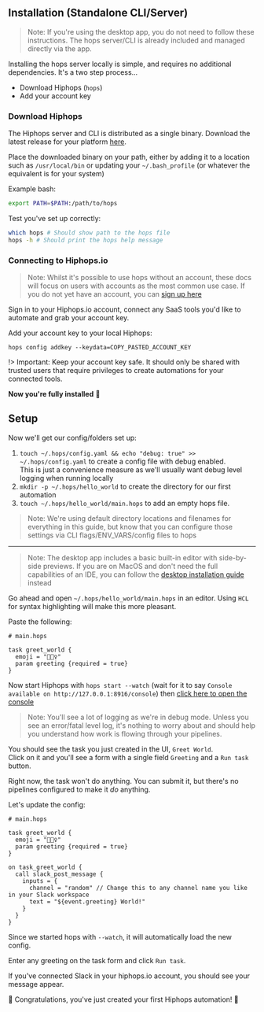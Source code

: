 ## Installation (Standalone CLI/Server)

> Note: If you're using the desktop app, you do not need to follow these instructions. The hops server/CLI is already included and managed directly via the app.

Installing the hops server locally is simple, and requires no additional dependencies. It's a two step process...

- Download Hiphops (`hops`)
- Add your account key


### Download Hiphops

The Hiphops server and CLI is distributed as a single binary. Download the latest release for your platform [here](https://github.com/hiphops-io/hops/releases/latest).

Place the downloaded binary on your path, either by adding it to a location such as `/usr/local/bin` or updating your `~/.bash_profile` (or whatever the equivalent is for your system)

Example bash:

```bash
export PATH=$PATH:/path/to/hops
```

Test you've set up correctly:

```bash
which hops # Should show path to the hops file
hops -h # Should print the hops help message
```

### Connecting to Hiphops.io

> Note: Whilst it's possible to use hops without an account, these docs will focus on users with accounts as the most common use case. If you do not yet have an account, you can [sign up here](https://www.hiphops.io/)

Sign in to your Hiphops.io account, connect any SaaS tools you'd like to automate and grab your account key.

Add your account key to your local Hiphops:

`hops config addkey --keydata=COPY_PASTED_ACCOUNT_KEY`

!> Important: Keep your account key safe. It should only be shared with trusted users that require privileges to create automations for your connected tools.

**Now you're fully installed** :tada:

## Setup

Now we'll get our config/folders set up:

1. `touch ~/.hops/config.yaml && echo "debug: true" >> ~/.hops/config.yaml` to create a config file with debug enabled.<br>This is just a convenience measure as we'll usually want debug level logging when running locally
1. `mkdir -p ~/.hops/hello_world` to create the directory for our first automation
1. `touch ~/.hops/hello_world/main.hops` to add an empty hops file.

> Note: We're using default directory locations and filenames for everything in this guide, but know that you can configure those settings via CLI flags/ENV_VARS/config files to hops

---

> Note: The desktop app includes a basic built-in editor with side-by-side previews. If you are on MacOS and don't need the full capabilities of an IDE, you can follow the [desktop installation guide](start-installation.md) instead

Go ahead and open `~/.hops/hello_world/main.hops` in an editor. Using `HCL` for syntax highlighting will make this more pleasant.

Paste the following:

```hcl
# main.hops

task greet_world {
  emoji = "🙋🏽‍♀️"
  param greeting {required = true}
}
```

Now start Hiphops with `hops start --watch` (wait for it to say `Console available on http://127.0.0.1:8916/console`) then [click here to open the console](http://127.0.0.1:8916/console)

> Note: You'll see a lot of logging as we're in debug mode. Unless you see an error/fatal level log, it's nothing to worry about and should help you understand how work is flowing through your pipelines.

You should see the task you just created in the UI, `Greet World`.<br>
Click on it and you'll see a form with a single field `Greeting` and a `Run task` button.

Right now, the task won't do anything. You can submit it, but there's no pipelines configured to make it _do_ anything.

Let's update the config:

```hcl
# main.hops

task greet_world {
  emoji = "🙋🏽‍♀️"
  param greeting {required = true}
}

on task_greet_world {
  call slack_post_message {
    inputs = {
      channel = "random" // Change this to any channel name you like in your Slack workspace
      text = "${event.greeting} World!"
    }
  }
}
```

Since we started hops with `--watch`, it will automatically load the new config.

Enter any greeting on the task form and click `Run task`.

If you've connected Slack in your hiphops.io account, you should see your message appear.

:tada: Congratulations, you've just created your first Hiphops automation! :tada:
